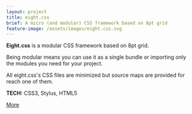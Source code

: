```yaml
---
layout: project
title: eight.css
brief: A micro (and modular) CSS framework based on 8pt grid
feature-image: /assets/images/eight.css.svg
---
```


**Eight.css** is a modular CSS framework based on 8pt grid.

Being modular means you can use it as a single bundle or importing only the modules you need for your project.

All eight.css's CSS files are minimized but source maps are provided for reach one of them.

**TECH:** CSS3, Stylus, HTML5

<a class="btn" href="https://github.com/zuck/eight.css">More</a>
